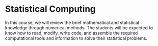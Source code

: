 # Statistical Computing

In this course, we will review the brief mathematical and statistical knowledge through numerical methods. The students will be expected to know how to read, modify, write code, and assemble the required computational tools and information to solve their statistical problems.
